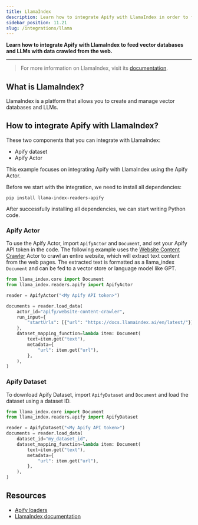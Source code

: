 ```yaml
---
title: LlamaIndex
description: Learn how to integrate Apify with LlamaIndex in order to feed vector databases and LLMs with data crawled from the web.
sidebar_position: 11.21
slug: /integrations/llama
---
```


**Learn how to integrate Apify with LlamaIndex to feed vector databases and LLMs with data crawled from the web.**

---

> For more information on LlamaIndex, visit its [documentation](https://docs.llamaindex.ai/en/stable/).

## What is LlamaIndex?

LlamaIndex is a platform that allows you to create and manage vector databases and LLMs.

## How to integrate Apify with LlamaIndex?

These two components that you can integrate with LlamaIndex:

* Apify dataset
* Apify Actor

This example focuses on integrating Apify with LlamaIndex using the Apify Actor.

Before we start with the integration, we need to install all dependencies:

`pip install llama-index-readers-apify`

After successfully installing all dependencies, we can start writing Python code.

### Apify Actor

To use the Apify Actor, import `ApifyActor` and `Document`, and set your Apify API token in the code.
The following example uses the [Website Content Crawler](https://apify.com/apify/website-content-crawler) Actor to crawl an entire website, which will extract text content from the web pages.
The extracted text is formatted as a llama_index `Document` and can be fed to a vector store or language model like GPT.


```python
from llama_index.core import Document
from llama_index.readers.apify import ApifyActor

reader = ApifyActor("<My Apify API token>")

documents = reader.load_data(
    actor_id="apify/website-content-crawler",
    run_input={
        "startUrls": [{"url": "https://docs.llamaindex.ai/en/latest/"}]
    },
    dataset_mapping_function=lambda item: Document(
        text=item.get("text"),
        metadata={
            "url": item.get("url"),
        },
    ),
)
```

### Apify Dataset

To download Apify Dataset, import `ApifyDataset` and `Document` and load the dataset using a dataset ID.

```python
from llama_index.core import Document
from llama_index.readers.apify import ApifyDataset

reader = ApifyDataset("<My Apify API token>")
documents = reader.load_data(
    dataset_id="my_dataset_id",
    dataset_mapping_function=lambda item: Document(
        text=item.get("text"),
        metadata={
            "url": item.get("url"),
        },
    ),
)
```

## Resources

* [Apify loaders](https://llamahub.ai/l/readers/llama-index-readers-apify)
* [LlamaIndex documentation](https://docs.llamaindex.ai/en/stable/)
